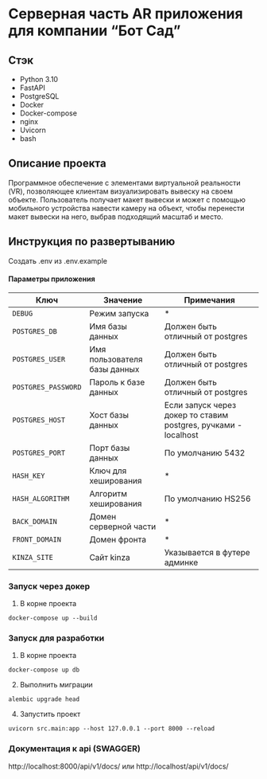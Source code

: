 # Серверная часть AR приложения для компании “Бот Сад”

## Стэк

- Python 3.10
- FastAPI
- PostgreSQL
- Docker
- Docker-compose
- nginx
- Uvicorn
- bash

## Описание проекта

Программное обеспечение с элементами виртуальной реальности (VR), позволяющее клиентам
визуализировать вывеску на своем объекте.
Пользователь получает макет вывески и может с помощью мобильного устройства
навести камеру на объект, чтобы перенести макет вывески на него,
выбрав подходящий масштаб и место.


## Инструкция по развертыванию

Создать .env из .env.example

#### Параметры приложения

| Ключ                | Значение                     | Примечания                                                      |
|---------------------|------------------------------|-----------------------------------------------------------------|
| `DEBUG`             | Режим запуска                | *                                                               |
| `POSTGRES_DB`       | Имя базы данных              | Должен быть отличный от postgres                                |
| `POSTGRES_USER`     | Имя пользователя базы данных | Должен быть отличный от postgres                                |
| `POSTGRES_PASSWORD` | Пароль к базе данных         | Должен быть отличный от postgres                                |
| `POSTGRES_HOST`     | Хост базы данных             | Если запуск через докер то ставим postgres, ручками - localhost |
| `POSTGRES_PORT`     | Порт базы данных             | По умолчанию 5432                                               |
| `HASH_KEY`          | Ключ для хеширования         | *                                                               |
| `HASH_ALGORITHM`    | Алгоритм хеширования         | По умолчанию HS256                                              |
| `BACK_DOMAIN`       | Домен серверной части        | *                                                               |
| `FRONT_DOMAIN`      | Домен фронта                 | *                                                               |
| `KINZA_SITE`        | Сайт kinza                   | Указывается в футере админке                                    |

### Запуск через докер

1. В корне проекта

```shell
docker-compose up --build
```

### Запуск для разработки

1. В корне проекта

```shell
docker-compose up db
```

2. Выполнить миграции

```shell
alembic upgrade head
```

4. Запустить проект

```shell
uvicorn src.main:app --host 127.0.0.1 --port 8000 --reload
```

### Документация к api (SWAGGER)

http://localhost:8000/api/v1/docs/ или http://localhost/api/v1/docs/